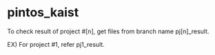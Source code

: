# pintos_kaist

To check result of project #[n], get files from branch name pj[n]\_result.

EX) For project #1, refer pj1_result.
